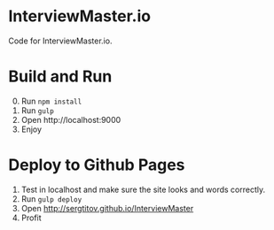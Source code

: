 InterviewMaster.io
================

Code for InterviewMaster.io.

# Build and Run

0. Run `npm install`
1. Run `gulp`
2. Open http://localhost:9000
3. Enjoy

# Deploy to Github Pages

1. Test in localhost and make sure the site looks and words correctly.
2. Run `gulp deploy`
3. Open http://sergtitov.github.io/InterviewMaster
4. Profit